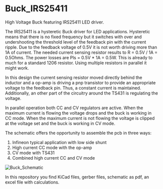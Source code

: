 # Buck_IRS25411
High Voltage Buck featuring IRS25411 LED driver.

The IRS25411 is a hysteretic Buck driver for LED applications.
Hysteretic means that there is no fixed frequency but it switches with over and undershooting the threshold level of the feedback pin with the current ripple.
Due to the feedback voltage of 0.5V it is not worth driving more than 1A of current. The needed current sensing resistor results to R = 0.5V / 1A = 0.5Ohms. The power losses are Pls = 0.5V * 1A = 0.5W. This is already to much for a standard 1206 resistor. Using multiple resistors in parallel it might work.

In this design the current sensing resistor moved directly behind the inductor and a op-amp is driving a pnp transistor to provide an appropriate voltage to the feedback pin. Thus, a constant current is maintained.
Additionally, an other part of the circuitry around the TS431 is regulating the voltage.

In parallel operation both CC and CV regulators are active. When the maximum current is flowing the voltage drops and the buck is working in CC mode.
When the maximum current is not flowing the voltage is clipped at the voltage set and the buck is working in CV mode.

The schematic offers the opportunity to assemble the pcb in three ways:
1. Infineon typical application with low side shunt
2. High current CC mode with the op-amp
3. CV mode with TS431
4. Combined high current CC and CV mode

![Buck_Schematic](http://url/to/img.png)

In this repository you find KiCad files, gerber files, schematic as pdf, an excel file with calculations.
